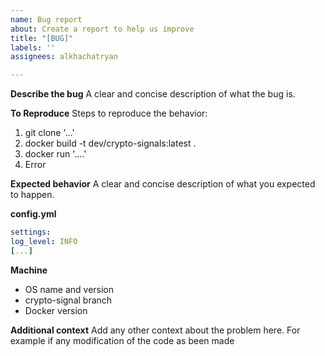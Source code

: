 ```yaml
---
name: Bug report
about: Create a report to help us improve
title: "[BUG]"
labels: ''
assignees: alkhachatryan

---
```


**Describe the bug**
A clear and concise description of what the bug is.

**To Reproduce**
Steps to reproduce the behavior:
1. git clone '...'
2. docker build -t dev/crypto-signals:latest .
3. docker run '....'
4. Error

**Expected behavior**
A clear and concise description of what you expected to happen.

**config.yml**
```yml
settings:
log_level: INFO
[...]
```

**Machine**
 - OS name and version
 - crypto-signal branch
 - Docker version

**Additional context**
Add any other context about the problem here.
For example if any modification of the code as been made

